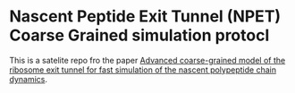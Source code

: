 # Nascent Peptide Exit Tunnel (NPET) Coarse Grained simulation protocl
This is a satelite repo fro the paper [Advanced coarse-grained model of the ribosome exit tunnel for fast simulation of the nascent polypeptide chain dynamics](#citation_url).

